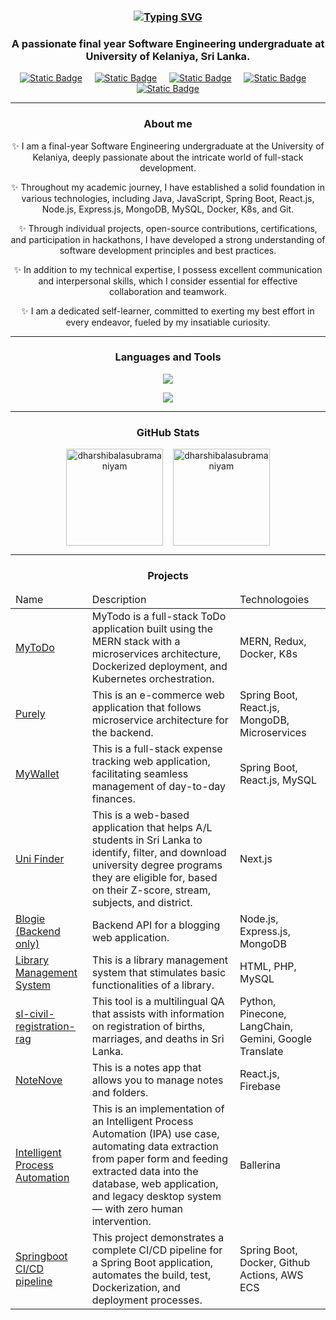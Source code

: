 <h3 align="center"><a href="https://git.io/typing-svg"><img src="https://readme-typing-svg.demolab.com?font=Fira+Code&weight=600&size=20&pause=1000&color=2A93F7&vCenter=true&multiline=true&random=true&width=435&lines=Hi%F0%9F%91%8B!+I'm+Dharshi+Balasubramaniyam" alt="Typing SVG" /></a></h3>

<h3 align="center">A passionate final year Software Engineering undergraduate at University of Kelaniya, Sri Lanka.</h3>


<p align="center">
  <a href="https://dharshi.vercel.app/"><img alt="Static Badge" src="https://img.shields.io/badge/portfolio-hotpink?style=for-the-badge&logo=codecrafters"></a>  &nbsp;&nbsp;&nbsp;
  <a href="https://www.linkedin.com/in/dharshi-balasubramaniyam-47b193243/"><img alt="Static Badge" src="https://img.shields.io/badge/linkedin-blue?style=for-the-badge&logo=linkedin&logoColor=white"></a> &nbsp;&nbsp;&nbsp;
  <a href="https://medium.com/@dharshib.8"><img alt="Static Badge" src="https://img.shields.io/badge/medium-white?style=for-the-badge&logo=medium&logoColor=black"></a> &nbsp;&nbsp;&nbsp;
  <a href="https://www.hackerrank.com/profile/dharshib"><img alt="Static Badge" src="https://img.shields.io/badge/HackerRank-darkgreen?style=for-the-badge&logo=hackerrank"></a> &nbsp;&nbsp;&nbsp;
  <a href="mailto:dharshib.8@gmail.com"><img alt="Static Badge" src="https://img.shields.io/badge/contact%20me-red?style=for-the-badge&logo=gmail&logoColor=white"></a> 
</p>

<hr>
<h3 align="center">About me</h3>

<p align="center"> ✨ I am a final-year Software Engineering undergraduate at the University of Kelaniya, deeply passionate about the intricate world of full-stack development.</p> 
<p align="center"> ✨ Throughout my academic journey, I have established a solid foundation in various technologies, including Java, JavaScript, Spring Boot, React.js, Node.js, Express.js, MongoDB, MySQL, Docker, K8s, and Git.</p> 
<p align="center"> ✨ Through individual projects, open-source contributions, certifications, and participation in hackathons, I have developed a strong understanding of software development principles and best practices. </p>
<p align="center"> ✨ In addition to my technical expertise, I possess excellent communication and interpersonal skills, which I consider essential for effective collaboration and teamwork. </p>
<p align="center"> ✨ I am a dedicated self-learner, committed to exerting my best effort in every endeavor, fueled by my insatiable curiosity.</p>

<hr>
<h3 align="center">Languages and Tools</h3>

<p align="center">
  <a href="#">
    <img src="https://skillicons.dev/icons?i=java,js,typescript,php,c,html,spring,react,redux,nodejs,express,css"/>
  </a>
</p>
<p align="center">
  <a href="#">
    <img src="https://skillicons.dev/icons?i=tailwind,mongodb,mysql,git,postman,maven,npm,firebase,githubactions,docker,aws,vscode"/>
  </a>
</p>

<hr>
<h3 align="center">GitHub Stats</h3>
<p align="center">
    <img align="center" src="https://github-readme-stats.vercel.app/api/top-langs?username=dharshibalasubramaniyam&show_icons=true&locale=en&layout=compact&theme=transparent" alt="dharshibalasubramaniyam" height="155em"/> &nbsp;&nbsp;
    <img align="center" src="https://github-readme-stats.vercel.app/api?username=dharshibalasubramaniyam&show_icons=true&locale=en&theme=transparent" alt="dharshibalasubramaniyam" height="155em"/>
</p>

<hr>
<h3 align="center">Projects</h3>
<table align="center">
  <thead>
    <tr>
      <td>Name</td>
      <td>Description</td>
      <td>Technologoies</td>
    </tr>
  </thead>
  <tbody>
    <tr>
      <td><a href="https://github.com/DharshiBalasubramaniyam/mytodo" target="_blank">MyToDo</a></td>
      <td>MyTodo is a full-stack ToDo application built using the MERN stack with a microservices architecture, Dockerized deployment, and Kubernetes orchestration.</td>
      <td>MERN, Redux, Docker, K8s</td>
    </tr>
    <tr>
      <td><a href="https://github.com/DharshiBalasubramaniyam/Fullstack-E-commerce-web-application" target="_blank">Purely</a></td>
      <td>This is an e-commerce web application that follows microservice architecture for the backend.</td>
      <td>Spring Boot, React.js, MongoDB, Microservices</td>
    </tr>
    <tr>
      <td><a href="https://github.com/DharshiBalasubramaniyam/Fullstack-Expense-Tracker" target="_blank">MyWallet</a></td>
      <td>This is a full-stack expense tracking web application, facilitating seamless management of day-to-day finances.</td>
      <td>Spring Boot, React.js, MySQL</td>
    </tr>
    <tr>
      <td><a href="https://github.com/DharshiBalasubramaniyam/uni-finder" target="_blank">Uni Finder</a></td>
      <td>This is a web-based application that helps A/L students in Sri Lanka to identify, filter, and download university degree programs they are eligible for, based on their Z-score, stream, subjects, and district. </td>
      <td>Next.js</td>
    </tr>
    <tr>
      <td><a href="https://github.com/DharshiBalasubramaniyam/Blogie-backend" target="_blank">Blogie (Backend only)</a></td>
      <td>Backend API for a blogging web application.</td>
      <td> Node.js, Express.js, MongoDB</td>
    </tr>
    <tr>
      <td><a href="https://github.com/DharshiBalasubramaniyam/Library-Management-System" target="_blank">Library Management System</a></td>
      <td>This is a library management system that stimulates basic functionalities of a library.</td>
      <td>HTML, PHP, MySQL</td>
    </tr>
    <tr>
      <td><a href="https://github.com/DharshiBalasubramaniyam/sl-civil-registration-rag" target="_blank">sl-civil-registration-rag</a></td>
      <td>This tool is a multilingual QA that assists with information on registration of births, marriages, and deaths in Sri Lanka.</td>
      <td>Python, Pinecone, LangChain, Gemini, Google Translate</td>
    </tr>
    <tr>
      <td><a href="https://github.com/DharshiBalasubramaniyam/notes-app-version-3" target="_blank">NoteNove</a></td>
      <td>This is a notes app that allows you to manage notes and folders.</td>
      <td>React.js, Firebase</td>
    </tr>
    <tr>
      <td><a href="https://github.com/DharshiBalasubramaniyam/Intelligent-process-automation" target="_blank">Intelligent Process Automation</a></td>
      <td>This is an implementation of an Intelligent Process Automation (IPA) use case, automating data extraction from paper form and feeding extracted data into the database, web application, and legacy desktop system — with zero human intervention.</td>
      <td>Ballerina</td>
    </tr>
    <tr>
      <td><a href="https://github.com/DharshiBalasubramaniyam/Springboot-CI-CD-Pipeline" target="_blank">Springboot CI/CD pipeline</a></td>
      <td>This project demonstrates a complete CI/CD pipeline for a Spring Boot application, automates the build, test, Dockerization, and deployment processes.</td>
      <td>Spring Boot, Docker, Github Actions, AWS ECS</td>
    </tr>
  </tbody>
</table>

<!--
<details open>
  <summary><h3>✨ About me</h3></summary>

  <p> - Ask me about Java, Springboot, MERN stack, Docker, and K8s. </p> 

  <p> - I am proud to have ranked #19 in the GirlScript Summer of Code 2024 (GSSoC'24), where I contributed extensively by merging 100 pull requests and accumulating 2965 points.  </p> 
</details>

<details open>
  <summary><h3>✨ Languages and Tools</h3></summary>
 <p>
  <a href="#">
    <img src="https://skillicons.dev/icons?i=java,js,typescript,php,c,html,spring,react,redux,nodejs,express,css"/>
  </a>
</p>
<p>
  <a href="#">
    <img src="https://skillicons.dev/icons?i=tailwind,mongodb,mysql,git,postman,maven,npm,firebase,githubactions,docker,aws,vscode"/>
  </a>
</p>
</details>

<details open>
  <summary><h3>✨ GitHub profile Trophies</h3></summary>
  <p> <a href="https://github-profile-trophy.vercel.app/?username=dharshibalasubramaniyam&margin-w=20&margin-h=15&row=2&column=4&theme=nord"><img src="https://github-profile-trophy.vercel.app/?username=dharshibalasubramaniyam&margin-w=20&margin-h=15&row=2&column=4&theme=nord" alt="dharshibalasubramaniyam" /></a> </p>
</details>

<details open>
  <summary><h3>✨ GitHub Stats</h3><br></summary>
  <p>
    <img align="center" src="https://github-readme-stats.vercel.app/api/top-langs?username=dharshibalasubramaniyam&show_icons=true&locale=en&layout=compact&theme=transparent" alt="dharshibalasubramaniyam" height="155em"/> &nbsp;&nbsp;
    <img align="center" src="https://github-readme-stats.vercel.app/api?username=dharshibalasubramaniyam&show_icons=true&locale=en&theme=transparent" alt="dharshibalasubramaniyam" height="155em"/>
  
  </p>

  <p><img align="center" src="https://github-readme-streak-stats.herokuapp.com/?user=dharshibalasubramaniyam&theme=transparent" alt="dharshibalasubramaniyam" height="155em"/></p>

</details>

<details open>
  <summary><h3>✨ My Top Blogs</h3><br></summary>

  <p>1. <a href="https://medium.com/@dharshib.8/getting-started-with-the-mern-stack-6b79d12626f0">Getting Started with the MERN Stack</a></p>  
  <p>2. <a href="https://medium.com/javarevisited/getting-started-with-microservices-4266f440086f">Getting started with Microservices</a></p>  
  <p>3. <a href="https://medium.com/javarevisited/mastering-design-patterns-in-java-1e39194ac480">Mastering Design Patterns in Java</a></p>  
  <p>4. <a href="https://medium.com/javarevisited/solid-principles-explained-in-java-5b9fca1f5540">SOLID principles explained in JAVA</a></p>  
  <p>5. <a href="https://medium.com/@dharshib.8/understanding-state-management-in-react-js-e19252c6fc12">Understanding State Management in React.js</a></p>  
</details>
